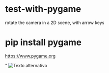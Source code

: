 # test-with-pygame
 rotate the camera in a 2D scene, with arrow keys
 
 # pip install pygame

https://www.pygame.org

"
![Texto alternativo](https://github.com/0joseDark)
